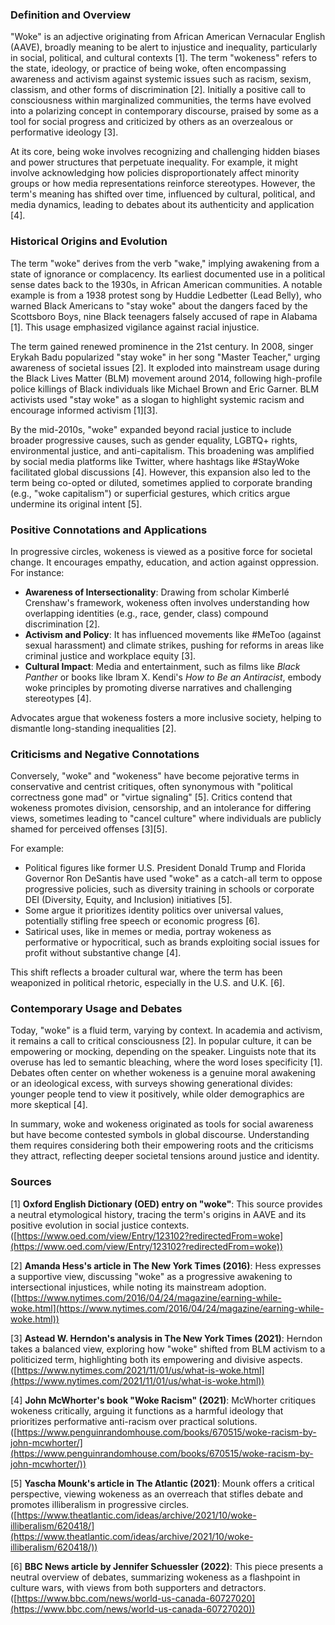 ### Definition and Overview

"Woke" is an adjective originating from African American Vernacular English (AAVE), broadly meaning to be alert to injustice and inequality, particularly in social, political, and cultural contexts [1]. The term "wokeness" refers to the state, ideology, or practice of being woke, often encompassing awareness and activism against systemic issues such as racism, sexism, classism, and other forms of discrimination [2]. Initially a positive call to consciousness within marginalized communities, the terms have evolved into a polarizing concept in contemporary discourse, praised by some as a tool for social progress and criticized by others as an overzealous or performative ideology [3].

At its core, being woke involves recognizing and challenging hidden biases and power structures that perpetuate inequality. For example, it might involve acknowledging how policies disproportionately affect minority groups or how media representations reinforce stereotypes. However, the term's meaning has shifted over time, influenced by cultural, political, and media dynamics, leading to debates about its authenticity and application [4].

### Historical Origins and Evolution

The term "woke" derives from the verb "wake," implying awakening from a state of ignorance or complacency. Its earliest documented use in a political sense dates back to the 1930s, in African American communities. A notable example is from a 1938 protest song by Huddie Ledbetter (Lead Belly), who warned Black Americans to "stay woke" about the dangers faced by the Scottsboro Boys, nine Black teenagers falsely accused of rape in Alabama [1]. This usage emphasized vigilance against racial injustice.

The term gained renewed prominence in the 21st century. In 2008, singer Erykah Badu popularized "stay woke" in her song "Master Teacher," urging awareness of societal issues [2]. It exploded into mainstream usage during the Black Lives Matter (BLM) movement around 2014, following high-profile police killings of Black individuals like Michael Brown and Eric Garner. BLM activists used "stay woke" as a slogan to highlight systemic racism and encourage informed activism [1][3].

By the mid-2010s, "woke" expanded beyond racial justice to include broader progressive causes, such as gender equality, LGBTQ+ rights, environmental justice, and anti-capitalism. This broadening was amplified by social media platforms like Twitter, where hashtags like #StayWoke facilitated global discussions [4]. However, this expansion also led to the term being co-opted or diluted, sometimes applied to corporate branding (e.g., "woke capitalism") or superficial gestures, which critics argue undermine its original intent [5].

### Positive Connotations and Applications

In progressive circles, wokeness is viewed as a positive force for societal change. It encourages empathy, education, and action against oppression. For instance:
- **Awareness of Intersectionality**: Drawing from scholar Kimberlé Crenshaw's framework, wokeness often involves understanding how overlapping identities (e.g., race, gender, class) compound discrimination [2].
- **Activism and Policy**: It has influenced movements like #MeToo (against sexual harassment) and climate strikes, pushing for reforms in areas like criminal justice and workplace equity [3].
- **Cultural Impact**: Media and entertainment, such as films like *Black Panther* or books like Ibram X. Kendi's *How to Be an Antiracist*, embody woke principles by promoting diverse narratives and challenging stereotypes [4].

Advocates argue that wokeness fosters a more inclusive society, helping to dismantle long-standing inequalities [2].

### Criticisms and Negative Connotations

Conversely, "woke" and "wokeness" have become pejorative terms in conservative and centrist critiques, often synonymous with "political correctness gone mad" or "virtue signaling" [5]. Critics contend that wokeness promotes division, censorship, and an intolerance for differing views, sometimes leading to "cancel culture" where individuals are publicly shamed for perceived offenses [3][5].

For example:
- Political figures like former U.S. President Donald Trump and Florida Governor Ron DeSantis have used "woke" as a catch-all term to oppose progressive policies, such as diversity training in schools or corporate DEI (Diversity, Equity, and Inclusion) initiatives [5].
- Some argue it prioritizes identity politics over universal values, potentially stifling free speech or economic progress [6].
- Satirical uses, like in memes or media, portray wokeness as performative or hypocritical, such as brands exploiting social issues for profit without substantive change [4].

This shift reflects a broader cultural war, where the term has been weaponized in political rhetoric, especially in the U.S. and U.K. [6].

### Contemporary Usage and Debates

Today, "woke" is a fluid term, varying by context. In academia and activism, it remains a call to critical consciousness [2]. In popular culture, it can be empowering or mocking, depending on the speaker. Linguists note that its overuse has led to semantic bleaching, where the word loses specificity [1]. Debates often center on whether wokeness is a genuine moral awakening or an ideological excess, with surveys showing generational divides: younger people tend to view it positively, while older demographics are more skeptical [4].

In summary, woke and wokeness originated as tools for social awareness but have become contested symbols in global discourse. Understanding them requires considering both their empowering roots and the criticisms they attract, reflecting deeper societal tensions around justice and identity.

### Sources

[1] **Oxford English Dictionary (OED) entry on "woke"**: This source provides a neutral etymological history, tracing the term's origins in AAVE and its positive evolution in social justice contexts. ([https://www.oed.com/view/Entry/123102?redirectedFrom=woke](https://www.oed.com/view/Entry/123102?redirectedFrom=woke))  

[2] **Amanda Hess's article in The New York Times (2016)**: Hess expresses a supportive view, discussing "woke" as a progressive awakening to intersectional injustices, while noting its mainstream adoption. ([https://www.nytimes.com/2016/04/24/magazine/earning-while-woke.html](https://www.nytimes.com/2016/04/24/magazine/earning-while-woke.html))  

[3] **Astead W. Herndon's analysis in The New York Times (2021)**: Herndon takes a balanced view, exploring how "woke" shifted from BLM activism to a politicized term, highlighting both its empowering and divisive aspects. ([https://www.nytimes.com/2021/11/01/us/what-is-woke.html](https://www.nytimes.com/2021/11/01/us/what-is-woke.html))  

[4] **John McWhorter's book "Woke Racism" (2021)**: McWhorter critiques wokeness critically, arguing it functions as a harmful ideology that prioritizes performative anti-racism over practical solutions. ([https://www.penguinrandomhouse.com/books/670515/woke-racism-by-john-mcwhorter/](https://www.penguinrandomhouse.com/books/670515/woke-racism-by-john-mcwhorter/))  

[5] **Yascha Mounk's article in The Atlantic (2021)**: Mounk offers a critical perspective, viewing wokeness as an overreach that stifles debate and promotes illiberalism in progressive circles. ([https://www.theatlantic.com/ideas/archive/2021/10/woke-illiberalism/620418/](https://www.theatlantic.com/ideas/archive/2021/10/woke-illiberalism/620418/))  

[6] **BBC News article by Jennifer Schuessler (2022)**: This piece presents a neutral overview of debates, summarizing wokeness as a flashpoint in culture wars, with views from both supporters and detractors. ([https://www.bbc.com/news/world-us-canada-60727020](https://www.bbc.com/news/world-us-canada-60727020))